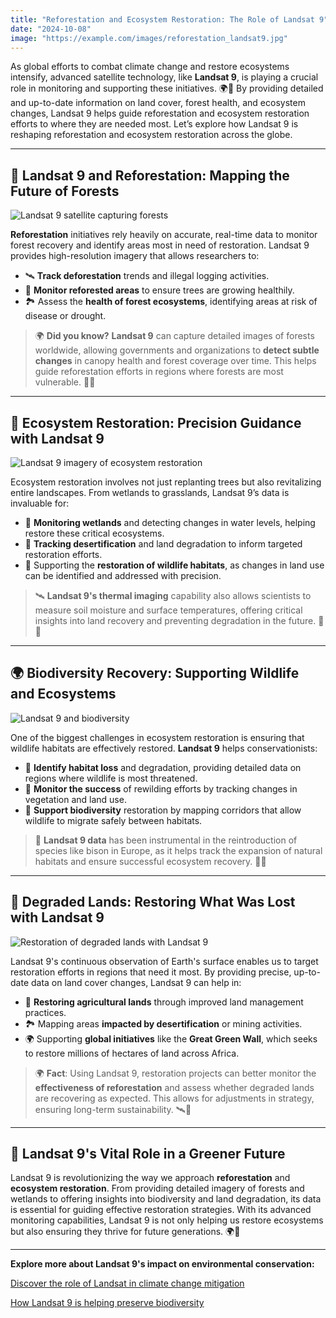 ```yaml
---
title: "Reforestation and Ecosystem Restoration: The Role of Landsat 9"
date: "2024-10-08"
image: "https://example.com/images/reforestation_landsat9.jpg"
---
```


As global efforts to combat climate change and restore ecosystems intensify, advanced satellite technology, like **Landsat 9**, is playing a crucial role in monitoring and supporting these initiatives. 🌍🌱 By providing detailed and up-to-date information on land cover, forest health, and ecosystem changes, Landsat 9 helps guide reforestation and ecosystem restoration efforts to where they are needed most. Let’s explore how Landsat 9 is reshaping reforestation and ecosystem restoration across the globe.

---

## 🌳 **Landsat 9 and Reforestation: Mapping the Future of Forests**

![Landsat 9 satellite capturing forests](https://example.com/images/landsat9_forest.jpg)

**Reforestation** initiatives rely heavily on accurate, real-time data to monitor forest recovery and identify areas most in need of restoration. Landsat 9 provides high-resolution imagery that allows researchers to:

- 🛰️ **Track deforestation** trends and illegal logging activities.
- 🌱 **Monitor reforested areas** to ensure trees are growing healthily.
- 🏞️ Assess the **health of forest ecosystems**, identifying areas at risk of disease or drought.

> 🌍 **Did you know?** **Landsat 9** can capture detailed images of forests worldwide, allowing governments and organizations to **detect subtle changes** in canopy health and forest coverage over time. This helps guide reforestation efforts in regions where forests are most vulnerable. 🌿🌳

---

## 🌿 **Ecosystem Restoration: Precision Guidance with Landsat 9**

![Landsat 9 imagery of ecosystem restoration](https://example.com/images/landsat9_ecosystem_restoration.jpg)

Ecosystem restoration involves not just replanting trees but also revitalizing entire landscapes. From wetlands to grasslands, Landsat 9’s data is invaluable for:

- 🌊 **Monitoring wetlands** and detecting changes in water levels, helping restore these critical ecosystems.
- 🌾 **Tracking desertification** and land degradation to inform targeted restoration efforts.
- 🦅 Supporting the **restoration of wildlife habitats**, as changes in land use can be identified and addressed with precision.

> 🛰️ **Landsat 9's thermal imaging** capability also allows scientists to measure soil moisture and surface temperatures, offering critical insights into land recovery and preventing degradation in the future. 🌊🌾

---

## 🌍 **Biodiversity Recovery: Supporting Wildlife and Ecosystems**

![Landsat 9 and biodiversity](https://example.com/images/landsat9_biodiversity.jpg)

One of the biggest challenges in ecosystem restoration is ensuring that wildlife habitats are effectively restored. **Landsat 9** helps conservationists:

- 🦅 **Identify habitat loss** and degradation, providing detailed data on regions where wildlife is most threatened.
- 🦋 **Monitor the success** of rewilding efforts by tracking changes in vegetation and land use.
- 🐘 **Support biodiversity** restoration by mapping corridors that allow wildlife to migrate safely between habitats.

> 🌳 **Landsat 9 data** has been instrumental in the reintroduction of species like bison in Europe, as it helps track the expansion of natural habitats and ensure successful ecosystem recovery. 🌱🐾

---

## 🔄 **Degraded Lands: Restoring What Was Lost with Landsat 9**

![Restoration of degraded lands with Landsat 9](https://example.com/images/landsat9_degraded_land.jpg)

Landsat 9's continuous observation of Earth's surface enables us to target restoration efforts in regions that need it most. By providing precise, up-to-date data on land cover changes, Landsat 9 can help in:

- 🌾 **Restoring agricultural lands** through improved land management practices.
- 🏞️ Mapping areas **impacted by desertification** or mining activities.
- 🌍 Supporting **global initiatives** like the **Great Green Wall**, which seeks to restore millions of hectares of land across Africa.

> 🌍 **Fact**: Using Landsat 9, restoration projects can better monitor the **effectiveness of reforestation** and assess whether degraded lands are recovering as expected. This allows for adjustments in strategy, ensuring long-term sustainability. 🛰️🌿

---

## 🌱 **Landsat 9's Vital Role in a Greener Future**

Landsat 9 is revolutionizing the way we approach **reforestation** and **ecosystem restoration**. From providing detailed imagery of forests and wetlands to offering insights into biodiversity and land degradation, its data is essential for guiding effective restoration strategies. With its advanced monitoring capabilities, Landsat 9 is not only helping us restore ecosystems but also ensuring they thrive for future generations. 🌍🌱

---

**Explore more about Landsat 9's impact on environmental conservation:**

[Discover the role of Landsat in climate change mitigation](https://example.com/climate-change-landsat9)

[How Landsat 9 is helping preserve biodiversity](https://example.com/biodiversity-landsat9)
